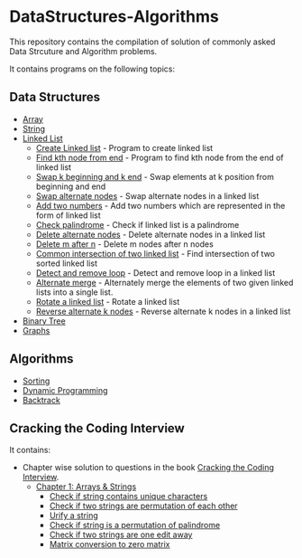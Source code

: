# DataStructures-Algorithms

This repository contains the compilation of solution of commonly asked Data Strcuture and Algorithm problems. 

It contains programs on the following topics:

## Data Structures
* [Array](https://github.com/charulagrl/Data-Structures-and-Algorithms/tree/master/Array-based)
* [String](https://github.com/charulagrl/Data-Structures-and-Algorithms/tree/master/Strings)
* [Linked List](https://github.com/charulagrl/Data-Structures-and-Algorithms/tree/master/Linked%20List)
	* [Create Linked list](https://github.com/charulagrl/Data-Structures-and-Algorithms/blob/master/Linked%20List/linked_list.py) - Program to create linked list
	* [Find kth node from end](https://github.com/charulagrl/Data-Structures-and-Algorithms/blob/master/Linked%20List/kth_node_from_end.py) - Program to find kth node from the end of linked list
	* [Swap k beginning and k end](https://github.com/charulagrl/Data-Structures-and-Algorithms/blob/master/Linked%20List/swap_k_beginning_and_k_end.py) - Swap elements at k position from beginning and end
	* [Swap alternate nodes](https://github.com/charulagrl/Data-Structures-and-Algorithms/blob/master/Linked%20List/swap_alternate_nodes.py) - Swap alternate nodes in a linked list
	* [Add two numbers](https://github.com/charulagrl/Data-Structures-and-Algorithms/blob/master/Linked%20List/add_two_numbers_in_linked_list.py) - Add two numbers which are represented in the form of linked list
	* [Check palindrome](https://github.com/charulagrl/Data-Structures-and-Algorithms/blob/master/Linked%20List/check_if_linklist_is_palindrome.py) - Check if linked list is a palindrome
	* [Delete alternate nodes](https://github.com/charulagrl/Data-Structures-and-Algorithms/blob/master/Linked%20List/delete_alternate_nodes.py) - Delete alternate nodes in a linked list
	* [Delete m after n](https://github.com/charulagrl/Data-Structures-and-Algorithms/blob/master/Linked%20List/delete_m_after_n.py) - Delete m nodes after n nodes
	* [Common intersection of two linked list](https://github.com/charulagrl/Data-Structures-and-Algorithms/blob/master/Linked%20List/common_intersection_of_two_linked_list.py) - Find intersection of two sorted linked list
	* [Detect and remove loop](https://github.com/charulagrl/Data-Structures-and-Algorithms/blob/master/Linked%20List/detect_and_remove_loop.py) - Detect and remove loop in a linked list
	* [Alternate merge](https://github.com/charulagrl/Data-Structures-and-Algorithms/blob/master/Linked%20List/alternate_merge.py) - Alternately merge the elements of two given linked lists into a single list.
	* [Rotate a linked list](https://github.com/charulagrl/Data-Structures-and-Algorithms/blob/master/Linked%20List/rotate_linked_list.py) - Rotate a linked list
	* [Reverse alternate k nodes](https://github.com/charulagrl/Data-Structures-and-Algorithms/blob/master/Linked%20List/reverse_alternate_k_nodes.py) - Reverse alternate k nodes in a linked list
* [Binary Tree](https://github.com/charulagrl/Data-Structures-and-Algorithms/tree/master/Binary%20Tree)
* [Graphs](https://github.com/charulagrl/Data-Structures-and-Algorithms/tree/master/Graphs)

## Algorithms
* [Sorting](https://github.com/charulagrl/Data-Structures-and-Algorithms/tree/master/Sort)
* [Dynamic Programming](https://github.com/charulagrl/Data-Structures-and-Algorithms/tree/master/Dynamic%20Programming)
* [Backtrack](https://github.com/charulagrl/Data-Structures-and-Algorithms/tree/master/Backtrack)

## Cracking the Coding Interview

It contains:

* Chapter wise solution to questions in the book [Cracking the Coding Interview](https://www.amazon.com/dp/0984782850/ref=pd_lpo_sbs_dp_ss_1?pf_rd_p=1944687622&pf_rd_s=lpo-top-stripe-1&pf_rd_t=201&pf_rd_i=098478280X&pf_rd_m=ATVPDKIKX0DER&pf_rd_r=6722W3709RPF696KQD17).
     * [Chapter 1: Arrays & Strings](https://github.com/charulagrl/Crackin-the-coding-interview-solutions-in-Python/tree/master/CrackingTheCodingInterview/array_and_string)
     	* [Check if string contains unique characters](https://github.com/charulagrl/Crackin-the-coding-interview-solutions-in-Python/blob/master/CrackingTheCodingInterview/array_and_string/is_unique_characters.py)
     	* [Check if two strings are permutation of each other](https://github.com/charulagrl/Crackin-the-coding-interview-solutions-in-Python/blob/master/CrackingTheCodingInterview/array_and_string/check_permutation_strings.py)
     	* [Urify a string](https://github.com/charulagrl/Crackin-the-coding-interview-solutions-in-Python/blob/master/CrackingTheCodingInterview/array_and_string/urlify.py)
     	* [Check if string is a permutation of palindrome](https://github.com/charulagrl/Crackin-the-coding-interview-solutions-in-Python/blob/master/CrackingTheCodingInterview/array_and_string/check_permutation_of_palindrome.py)
     	* [Check if two strings are one edit away](https://github.com/charulagrl/Crackin-the-coding-interview-solutions-in-Python/blob/master/CrackingTheCodingInterview/array_and_string/oneEditAway.py)
     	* [Matrix conversion to zero matrix](https://github.com/charulagrl/Crackin-the-coding-interview-solutions-in-Python/blob/master/CrackingTheCodingInterview/array_and_string/zeroMatrix.py)
	


